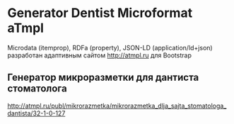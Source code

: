 # Generator Dentist Microformat aTmpl
Microdata (itemprop), RDFa (property), JSON-LD (application/ld+json)
разработан адаптивным сайтом http://atmpl.ru для Bootstrap
## Генератор микроразметки для дантиста стоматолога
http://atmpl.ru/publ/mikrorazmetka/mikrorazmetka_dlja_sajta_stomatologa_dantista/32-1-0-127
